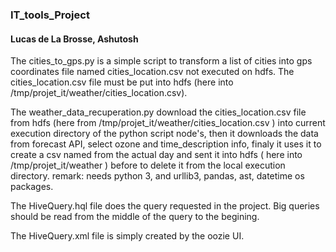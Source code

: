 ### IT_tools_Project
#### Lucas de La Brosse, Ashutosh

The cities_to_gps.py is a simple script to transform a list of cities into gps coordinates file named cities_location.csv not executed on hdfs. The cities_location.csv file must be put into hdfs (here into /tmp/projet_it/weather/cities_location.csv).

The weather_data_recuperation.py download the cities_location.csv file from hdfs (here from /tmp/projet_it/weather/cities_location.csv ) into current execution directory of the python script node's, then it downloads the data from forecast API, select ozone and time_description info, finaly it uses it to create a csv named from the actual day and sent it into hdfs ( here into /tmp/projet_it/weather ) before to delete it from the local execution directory.
remark: needs python 3, and urllib3, pandas, ast, datetime os packages.

The HiveQuery.hql file does the query requested in the project. Big queries should be read from the middle of the query to the begining.

The HiveQuery.xml file is simply created by the oozie UI. 




